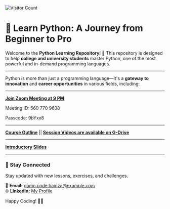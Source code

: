 ![Visitor Count](https://komarev.com/ghpvc/?username=M-Hamza-Hassaan&color=green)

# 🐍 Learn Python: A Journey from Beginner to Pro


Welcome to the **Python Learning Repository**! 🚀 This repository is designed to help **college and university students** master Python, one of the most powerful and in-demand programming languages.

---

Python is more than just a programming language—it's a **gateway to innovation** and **career opportunities** in various fields, including:

---

**[ Join Zoom Meeting at 9 PM ](https://us05web.zoom.us/j/5607709638?pwd=ZYpaThCxraLblmxtRQbtEnpXjgIWHs.1)**

Meeting ID:  560 770 9638

Passcode: 9bYxx8

---

**[Course Outline](https://docs.google.com/document/d/1mNPAhC6t9Ljcz9ZmsV6AnFLaDUSmIKInTWiOEnY1nzc/edit?tab=t.0#heading=h.7z9mrcf0zdpe)**
||
**[Session Videos are available on G-Drive](https://drive.google.com/drive/folders/1U0fKKtIh6-IX7Cln1K4TY7dibAaW7X3D?usp=sharing)**

---


**[Introductory Slides](https://docs.google.com/presentation/d/1MtS49cujCHNGnQuQUOePSOXJngB-XQs-aJl9D1qHJlU/edit?usp=drivesdk)** 

---
### 📩 Stay Connected  

Stay updated with new lessons, exercises, and challenges.  

📧 **Email:** damn.code.hamza@example.com  
🌐 **LinkedIn:** [My Profile](https://www.linkedin.com/in/muhammad-hamza-hassaan-29920a25a/)  

Happy Coding! 🚀🐍  
